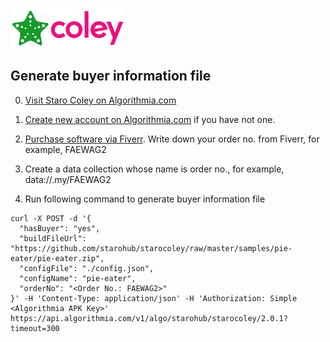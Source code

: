 ![StaroColey](https://github.com/starohub/starocoley/raw/master/resources/images/starocoley-64.png)

## Generate buyer information file

0. [Visit Staro Coley on Algorithmia.com](https://algorithmia.com/algorithms/starohub/starocoley)

1. [Create new account on Algorithmia.com](https://algorithmia.com/signup) if you have not one.

2. [Purchase software via Fiverr](https://www.fiverr.com/share/Yo6LLR). Write down your order no. from Fiverr, for example, FAEWAG2

3. Create a data collection whose name is order no., for example, data://.my/FAEWAG2

4. Run following command to generate buyer information file

```
curl -X POST -d '{
  "hasBuyer": "yes",
  "buildFileUrl": "https://github.com/starohub/starocoley/raw/master/samples/pie-eater/pie-eater.zip",
  "configFile": "./config.json",
  "configName": "pie-eater",
  "orderNo": "<Order No.: FAEWAG2>"
}' -H 'Content-Type: application/json' -H 'Authorization: Simple <Algorithmia APK Key>' https://api.algorithmia.com/v1/algo/starohub/starocoley/2.0.1?timeout=300
```
